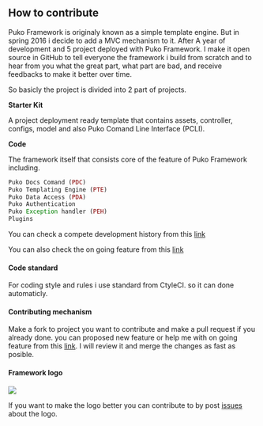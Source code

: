 ## How to contribute

Puko Framework is originaly known as a simple template engine. 
But in spring 2016 i decide to add a MVC mechanism to it.
After A year of development and 5 project deployed with Puko Framework. 
I make it open source in GitHub to tell everyone the framework i build from scratch 
and to hear from you what the great part, what part are bad, and receive feedbacks
to make it better over time.

So basicly the project is divided into 2 part of projects.

**Starter Kit**

A project deployment ready template that contains assets, controller, configs, model 
and also Puko Comand Line Interface (PCLI).

**Code**

The framework itself that consists core of the feature of Puko Framework including.
```php
Puko Docs Comand (PDC)
Puko Templating Engine (PTE)
Puko Data Access (PDA)
Puko Authentication
Puko Exception handler (PEH)
Plugins
```

You can check a compete development history from this [link](https://github.com/Velliz/pukoframework/blob/master/changelog.md)

You can also check the on going feature from this [link](https://github.com/Velliz/pukoframework/blob/master/todo.md)

#### Code standard

For coding style and rules i use standard from CtyleCI. so it can done automaticly.

#### Contributing mechanism

Make a fork to project you want to contribute and make a pull request if you already done.
you can proposed new feature or help me with on going feature from this [link](https://github.com/Velliz/pukoframework/blob/master/todo.md).
I will review it and merge the changes as fast as posible.

#### Framework logo

<img src="https://github.com/Velliz/pukodocs/blob/gh-pages/icon/material/puko-material-200.png">

If you want to make the logo better you can contribute to by post [issues](https://github.com/Velliz/pukoframework/issues) 
about the logo.




